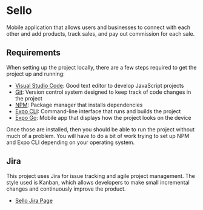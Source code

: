 # Sello
Mobile application that allows users and businesses to connect with each other and add products, track sales, and pay out commission for each sale.

## Requirements
When setting up the project locally, there are a few steps required to get the project up and running:
* [Visual Studio Code](https://code.visualstudio.com/): Good text editor to develop JavaScript projects
* [Git](https://git-scm.com/downloads): Version control system designed to keep track of code changes in the project
* [NPM](https://nodejs.org/en/download/): Package manager that installs dependencies
* [Expo CLI](https://docs.expo.dev/get-started/installation/): Command-line interface that runs and builds the project
* [Expo Go](https://expo.dev/client):  Mobile app that displays how the project looks on the device

Once those are installed, then you should be able to run the project without much of a problem. You will have to do a bit of work trying to set up NPM and Expo CLI depending on your operating system.

## Jira
This project uses Jira for issue tracking and agile project management. The style used is Kanban, which allows developers to make small incremental changes and continuously improve the product.
* [Sello Jira Page](https://sello-dev.atlassian.net/jira/software/c/projects/SD/boards/1)
